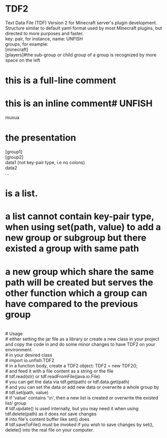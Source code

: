 # TDF2
Text Data File (TDF) Version 2 for Minecraft server's plugin development.
<br />
Structure similar to default yaml format used by most Minecraft plugins, but directed to more purposes and faster.<br/>
key: pair, for instance, name: UNFISH<br/>
groups, for example:<br/>
[minecraft]<br/>
 [players]#the sub-group or child group of a group is recognized by more space on the left<br/>
 # this is a full-line comment<br/>
 # this is an inline comment#  UNFISH<br/>
   muxua<br/>
# the presentation<br/>
[group1]<br/>
 [group2]<br/>
  data1 (not key-pair type, i.e no colons)<br/>
  data2<br/>
  ...<br/>
# is a list.<br/>
# a list cannot contain key-pair type, when using set(path, value) to add a new group or subgroup but there existed a group with same path<br/>
# a new group which share the same path will be created but serves the other function which a group can have compared to the previous group<br/>
<br/>
# Usage<br/>
# either setting the jar file as a library or create a new class in your project and copy the code in and do some minor changes to have TDF2 on your environment.<br/>
# in your desired class<br/>
# import io.unfish.TDF2<br/>
# in a function body, create a TDF2 object: TDF2 <name, e.g tdf> = new TDF2();<br/>
# and feed it with a file content as a string or the file<br/>
# tdf.read(str) or tdf.readFromFile(java.io.File)<br/>
# you can get the data via tdf.get(path) or tdf.data.get(path)<br/>
# and you can set the data or add new data or overwrite a whole group by<br/>
# tdf.set(path, value)<br/>
# if 'value' contains '\n', then a new list is created or overwrite the existed list/ group<br/>
# tdf.update() is used internally, but you may need it when using tdf.delete(path) as it does not save changes<br/>
# into file's content buffer like set() does<br/>
# tdf.saveToFile() must be invoked if you wish to save changes by set(), delete() into the real file on your computer.<br/>
